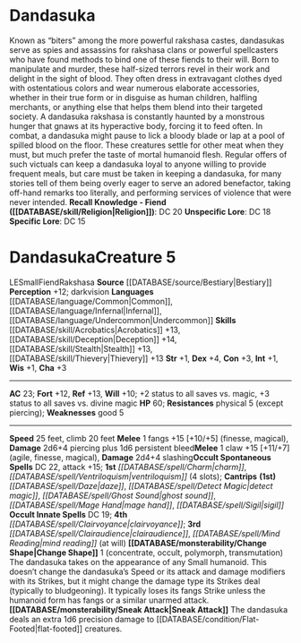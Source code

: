 ﻿---
ac: '23'
alignment: LE
all_resistance: null
burrow_speed: null
charisma: '+3'
climb_speed: '20'
constitution: '+3'
creature_ability:
- Change Shape
- Sneak Attack
creature_family: '[[DATABASE/monsterfamily/Rakshasa|Rakshasa]]'
dexterity: '+4'
element: null
fly_speed: null
fortitude: '+12'
hardness: null
hp: '60'
id: '344'
immunity: null
intelligence: '+1'
land_speed: '25'
language:
- '[[DATABASE/language/Common|Common]]'
- '[[DATABASE/language/Infernal|Infernal]]'
- '[[DATABASE/language/Undercommon|Undercommon]]'
level: '5'
max_speed: '25'
name: Dandasuka
perception: '+12'
rarity: Common
reflex: '+13'
resistance:
- physical 5 (except piercing)
rus_type_level: null
school: null
sense:
- darkvision
size: Small
skill:
- '[[DATABASE/skill/Acrobatics|Acrobatics]] +13'
- '[[DATABASE/skill/Deception|Deception]] +14'
- '[[DATABASE/skill/Stealth|Stealth]] +13'
- '[[DATABASE/skill/Thievery|Thievery]] +13'
source: '[[DATABASE/source/Bestiary|Bestiary]]'
speed:
- 25 feet
- climb 20 feet
spell:
- '[[DATABASE/spell/Charm|Charm]]'
- '[[DATABASE/spell/Clairaudience|Clairaudience]]'
- '[[DATABASE/spell/Clairvoyance|Clairvoyance]]'
- '[[DATABASE/spell/Daze|Daze]]'
- '[[DATABASE/spell/Detect Magic|DetectMagic]]'
- '[[DATABASE/spell/Ghost Sound|Ghost Sound]]'
- '[[DATABASE/spell/Mage Hand|Mage Hand]]'
- '[[DATABASE/spell/Mind Reading|Mind Reading]]'
- '[[DATABASE/spell/Sigil|Sigil]]'
- '[[DATABASE/spell/Ventriloquism|Ventriloquism]]'
strength: '+1'
strength_req: '1'
strongest_save:
- Reflex
swim_speed: null
trait:
- '[[DATABASE/trait/Fiend|Fiend]]'
- '[[DATABASE/trait/Rakshasa|Rakshasa]]'
type: Creature
vision: Darkvision
weakest_save:
- Will
weakness:
- good 5
will: '+10'
wisdom: '+1'

---
# Dandasuka

Known as “biters” among the more powerful rakshasa castes, dandasukas serve as spies and assassins for rakshasa clans or powerful spellcasters who have found methods to bind one of these fiends to their will. Born to manipulate and murder, these half-sized terrors revel in their work and delight in the sight of blood. They often dress in extravagant clothes dyed with ostentatious colors and wear numerous elaborate accessories, whether in their true form or in disguise as human children, halfling merchants, or anything else that helps them blend into their targeted society.
 A dandasuka rakshasa is constantly haunted by a monstrous hunger that gnaws at its hyperactive body, forcing it to feed often. In combat, a dandasuka might pause to lick a bloody blade or lap at a pool of spilled blood on the floor. These creatures settle for other meat when they must, but much prefer the taste of mortal humanoid flesh. Regular offers of such victuals can keep a dandasuka loyal to anyone willing to provide frequent meals, but care must be taken in keeping a dandasuka, for many stories tell of them being overly eager to serve an adored benefactor, taking off-hand remarks too literally, and performing services of violence that were never intended.
**Recall Knowledge - Fiend ([[DATABASE/skill/Religion|Religion]])**: DC 20
**Unspecific Lore**: DC 18
**Specific Lore**: DC 15

# Dandasuka<span class="item-type">Creature 5</span>

<span class="trait-alignment item-trait">LE</span><span class="trait-size item-trait">Small</span><span class="item-trait">Fiend</span><span class="item-trait">Rakshasa</span>
**Source** [[DATABASE/source/Bestiary|Bestiary]]
**Perception** +12; darkvision
**Languages** [[DATABASE/language/Common|Common]], [[DATABASE/language/Infernal|Infernal]], [[DATABASE/language/Undercommon|Undercommon]]
**Skills** [[DATABASE/skill/Acrobatics|Acrobatics]] +13, [[DATABASE/skill/Deception|Deception]] +14, [[DATABASE/skill/Stealth|Stealth]] +13, [[DATABASE/skill/Thievery|Thievery]] +13
**Str** +1, **Dex** +4, **Con** +3, **Int** +1, **Wis** +1, **Cha** +3

---
**AC** 23; **Fort** +12, **Ref** +13, **Will** +10; +2 status to all saves vs. magic, +3 status to all saves vs. divine magic
**HP** 60; **Resistances** physical 5 (except piercing); **Weaknesses** good 5

---
**Speed** 25 feet, climb 20 feet
<span class="in-box-ability">**Melee** <span class="action-icon">1</span> fangs +15 [+10/+5] (finesse, magical), **Damage** 2d6+4 piercing plus 1d6 persistent bleed</span><span class="in-box-ability">**Melee** <span class="action-icon">1</span> claw +15 [+11/+7] (agile, finesse, magical), **Damage** 2d4+4 slashing</span>**Occult Spontaneous Spells** DC 22, attack +15; **1st** _[[DATABASE/spell/Charm|charm]]_, _[[DATABASE/spell/Ventriloquism|ventriloquism]]_ (4 slots); **Cantrips** **(1st)** _[[DATABASE/spell/Daze|daze]]_, _[[DATABASE/spell/Detect Magic|detect magic]]_, _[[DATABASE/spell/Ghost Sound|ghost sound]]_, _[[DATABASE/spell/Mage Hand|mage hand]]_, _[[DATABASE/spell/Sigil|sigil]]_
**Occult Innate Spells** DC 19; **4th** _[[DATABASE/spell/Clairvoyance|clairvoyance]]_; **3rd** _[[DATABASE/spell/Clairaudience|clairaudience]]_, _[[DATABASE/spell/Mind Reading|mind reading]]_ (at will)
<span class="in-box-ability">**[[DATABASE/monsterability/Change Shape|Change Shape]]** <span class="action-icon">1</span> (concentrate, occult, polymorph, transmutation) The dandasuka takes on the appearance of any Small humanoid. This doesn’t change the dandasuka’s Speed or its attack and damage modifiers with its Strikes, but it might change the damage type its Strikes deal (typically to bludgeoning). It typically loses its fangs Strike unless the humanoid form has fangs or a similar unarmed attack.</span><span class="in-box-ability">**[[DATABASE/monsterability/Sneak Attack|Sneak Attack]]** The dandasuka deals an extra 1d6 precision damage to [[DATABASE/condition/Flat-Footed|flat-footed]] creatures.</span>